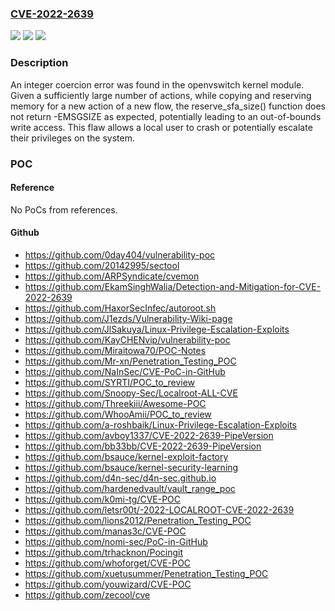 ### [CVE-2022-2639](https://cve.mitre.org/cgi-bin/cvename.cgi?name=CVE-2022-2639)
![](https://img.shields.io/static/v1?label=Product&message=kernel&color=blue)
![](https://img.shields.io/static/v1?label=Version&message=n%2Fa&color=blue)
![](https://img.shields.io/static/v1?label=Vulnerability&message=CWE-192-%3ECWE-787&color=brighgreen)

### Description

An integer coercion error was found in the openvswitch kernel module. Given a sufficiently large number of actions, while copying and reserving memory for a new action of a new flow, the reserve_sfa_size() function does not return -EMSGSIZE as expected, potentially leading to an out-of-bounds write access. This flaw allows a local user to crash or potentially escalate their privileges on the system.

### POC

#### Reference
No PoCs from references.

#### Github
- https://github.com/0day404/vulnerability-poc
- https://github.com/20142995/sectool
- https://github.com/ARPSyndicate/cvemon
- https://github.com/EkamSinghWalia/Detection-and-Mitigation-for-CVE-2022-2639
- https://github.com/HaxorSecInfec/autoroot.sh
- https://github.com/J1ezds/Vulnerability-Wiki-page
- https://github.com/JlSakuya/Linux-Privilege-Escalation-Exploits
- https://github.com/KayCHENvip/vulnerability-poc
- https://github.com/Miraitowa70/POC-Notes
- https://github.com/Mr-xn/Penetration_Testing_POC
- https://github.com/NaInSec/CVE-PoC-in-GitHub
- https://github.com/SYRTI/POC_to_review
- https://github.com/Snoopy-Sec/Localroot-ALL-CVE
- https://github.com/Threekiii/Awesome-POC
- https://github.com/WhooAmii/POC_to_review
- https://github.com/a-roshbaik/Linux-Privilege-Escalation-Exploits
- https://github.com/avboy1337/CVE-2022-2639-PipeVersion
- https://github.com/bb33bb/CVE-2022-2639-PipeVersion
- https://github.com/bsauce/kernel-exploit-factory
- https://github.com/bsauce/kernel-security-learning
- https://github.com/d4n-sec/d4n-sec.github.io
- https://github.com/hardenedvault/vault_range_poc
- https://github.com/k0mi-tg/CVE-POC
- https://github.com/letsr00t/-2022-LOCALROOT-CVE-2022-2639
- https://github.com/lions2012/Penetration_Testing_POC
- https://github.com/manas3c/CVE-POC
- https://github.com/nomi-sec/PoC-in-GitHub
- https://github.com/trhacknon/Pocingit
- https://github.com/whoforget/CVE-POC
- https://github.com/xuetusummer/Penetration_Testing_POC
- https://github.com/youwizard/CVE-POC
- https://github.com/zecool/cve

